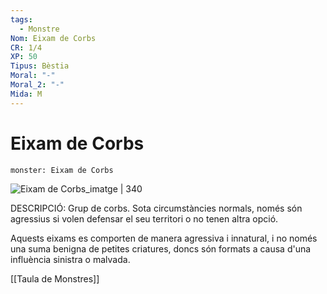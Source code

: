 ```yaml
---
tags:
  - Monstre
Nom: Eixam de Corbs
CR: 1/4
XP: 50
Tipus: Bèstia
Moral: "-"
Moral_2: "-"
Mida: M
---
```

# Eixam de Corbs

```statblock
monster: Eixam de Corbs
```

![Eixam de Corbs_imatge | 340](http://conan.paintings.free.fr/wp-content/uploads/2016/10/Corbeaux01.png)

DESCRIPCIÓ: 
Grup de corbs. Sota circumstàncies normals, només són agressius si volen defensar el seu territori o no tenen altra opció.

Aquests eixams es comporten de manera agressiva i innatural, i no només una suma benigna de petites criatures, doncs són formats a causa d'una influència sinistra o malvada.

[[Taula de Monstres]]


